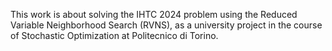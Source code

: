 This work is about solving the IHTC 2024 problem using the Reduced Variable Neighborhood Search (RVNS), as a university project in the course of Stochastic Optimization at Politecnico di Torino.
